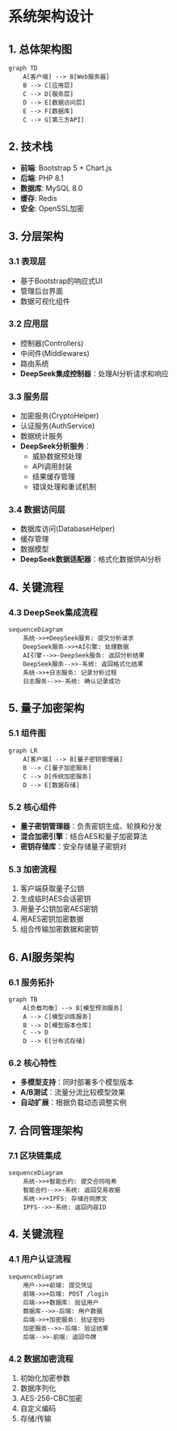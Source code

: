 # 系统架构设计

## 1. 总体架构图
```mermaid
graph TD
    A[客户端] --> B[Web服务器]
    B --> C[应用层]
    C --> D[服务层]
    D --> E[数据访问层]
    E --> F[数据库]
    C --> G[第三方API]
```

## 2. 技术栈
- **前端**: Bootstrap 5 + Chart.js
- **后端**: PHP 8.1
- **数据库**: MySQL 8.0
- **缓存**: Redis
- **安全**: OpenSSL加密

## 3. 分层架构

### 3.1 表现层
- 基于Bootstrap的响应式UI
- 管理后台界面
- 数据可视化组件

### 3.2 应用层
- 控制器(Controllers)
- 中间件(Middlewares)
- 路由系统
- **DeepSeek集成控制器**：处理AI分析请求和响应

### 3.3 服务层
- 加密服务(CryptoHelper)
- 认证服务(AuthService)
- 数据统计服务
- **DeepSeek分析服务**：
  - 威胁数据预处理
  - API调用封装
  - 结果缓存管理
  - 错误处理和重试机制

### 3.4 数据访问层
- 数据库访问(DatabaseHelper)
- 缓存管理
- 数据模型
- **DeepSeek数据适配器**：格式化数据供AI分析

## 4. 关键流程

### 4.3 DeepSeek集成流程
```mermaid
sequenceDiagram
    系统->>+DeepSeek服务: 提交分析请求
    DeepSeek服务->>+AI引擎: 处理数据
    AI引擎-->>-DeepSeek服务: 返回分析结果
    DeepSeek服务-->>-系统: 返回格式化结果
    系统->>+日志服务: 记录分析过程
    日志服务-->>-系统: 确认记录成功
```

## 5. 量子加密架构

### 5.1 组件图
```mermaid
graph LR
    A[客户端] --> B[量子密钥管理器]
    B --> C[量子加密服务]
    C --> D[传统加密服务]
    D --> E[数据存储]
```

### 5.2 核心组件
- **量子密钥管理器**：负责密钥生成、轮换和分发
- **混合加密引擎**：结合AES和量子加密算法
- **密钥存储库**：安全存储量子密钥对

### 5.3 加密流程
1. 客户端获取量子公钥
2. 生成临时AES会话密钥
3. 用量子公钥加密AES密钥
4. 用AES密钥加密数据
5. 组合传输加密数据和密钥

## 6. AI服务架构

### 6.1 服务拓扑
```mermaid
graph TB
    A[负载均衡] --> B[模型预测服务]
    A --> C[模型训练服务]
    B --> D[模型版本仓库]
    C --> D
    D --> E[分布式存储]
```

### 6.2 核心特性
- **多模型支持**：同时部署多个模型版本
- **A/B测试**：流量分流比较模型效果
- **自动扩展**：根据负载动态调整实例

## 7. 合同管理架构

### 7.1 区块链集成
```mermaid
sequenceDiagram
    系统->>+智能合约: 提交合同哈希
    智能合约-->>-系统: 返回交易收据
    系统->>+IPFS: 存储合同原文
    IPFS-->>-系统: 返回内容ID
```

## 4. 关键流程

### 4.1 用户认证流程
```mermaid
sequenceDiagram
    用户->>+前端: 提交凭证
    前端->>+后端: POST /login
    后端->>+数据库: 验证用户
    数据库-->>-后端: 用户数据
    后端->>+加密服务: 验证密码
    加密服务-->>-后端: 验证结果
    后端-->>-前端: 返回令牌
```

### 4.2 数据加密流程
1. 初始化加密参数
2. 数据序列化
3. AES-256-CBC加密
4. 自定义编码
5. 存储/传输
